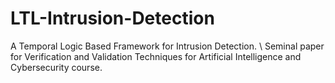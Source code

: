 # LTL-Intrusion-Detection
A Temporal Logic Based Framework for Intrusion Detection. \ Seminal paper for Verification and Validation Techniques for Artificial Intelligence and Cybersecurity course.
